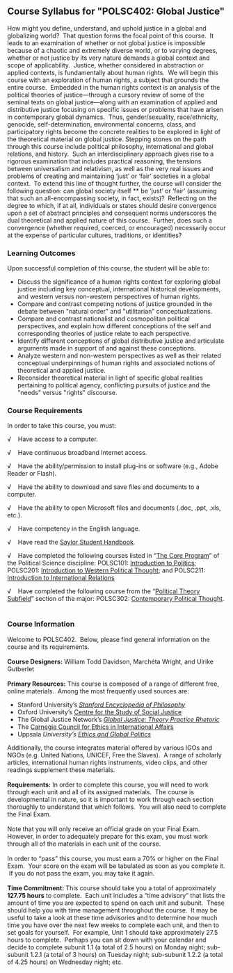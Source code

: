 Course Syllabus for "POLSC402: Global Justice"
----------------------------------------------

How might you define, understand, and uphold justice in a global and
globalizing world?  That question forms the focal point of this course.
 It leads to an examination of whether or not global justice is
impossible because of a chaotic and extremely diverse world, or to
varying degrees, whether or not justice by its very nature demands a
global context and scope of applicability.  Justice, whether considered
in abstraction or applied contexts, is fundamentally about human rights.
 We will begin this course with an exploration of human rights, a
subject that grounds the entire course.  Embedded in the human rights
context is an analysis of the political theories of justice—through a
cursory review of some of the seminal texts on global justice—along with
an examination of applied and distributive justice focusing on specific
issues or problems that have arisen in contemporary global dynamics.
 Thus, gender/sexuality, race/ethnicity, genocide, self-determination,
environmental concerns, class, and participatory rights become the
concrete realities to be explored in light of the theoretical material
on global justice. Stepping stones on the path through this course
include political philosophy, international and global relations, and
history.  Such an interdisciplinary approach gives rise to a rigorous
examination that includes practical reasoning, the tensions between
universalism and relativism, as well as the very real issues and
problems of creating and maintaining ‘just’ or ‘fair’ societies in a
global context.  To extend this line of thought further, the course will
consider the following question: can global society itself ** be ‘just’
or ‘fair’ (assuming that such an all-encompassing society, in fact,
exists)?  Reflecting on the degree to which, if at all, individuals or
states should desire convergence upon a set of abstract principles and
consequent norms underscores the dual theoretical and applied nature of
this course.  Further, does such a convergence (whether required,
coerced, or encouraged) necessarily occur at the expense of particular
cultures, traditions, or identities?

### Learning Outcomes

Upon successful completion of this course, the student will be able
to:  

-   Discuss the significance of a human rights context for exploring
    global justice including key conceptual, international historical
    developments, and western versus non-western perspectives of human
    rights.
-   Compare and contrast competing notions of justice grounded in the
    debate between "natural order" and "utilitarian" conceptualizations.
-   Compare and contrast nationalist and cosmopolitan political
    perspectives, and explain how different conceptions of the self and
    corresponding theories of justice relate to each perspective. 
-   Identify different conceptions of global distributive justice and
    articulate arguments made in support of and against these
    conceptions.
-   Analyze western and non-western perspectives as well as their
    related conceptual underpinnings of human rights and associated
    notions of theoretical and applied justice.
-   Reconsider theoretical material in light of specific global
    realities pertaining to political agency, conflicting pursuits of
    justice and the "needs" versus "rights" discourse.

### Course Requirements

In order to take this course, you must:  
  
 √    Have access to a computer.  
  
 √    Have continuous broadband Internet access.  
  
 √    Have the ability/permission to install plug-ins or software (e.g.,
Adobe Reader or Flash).  
  
 √    Have the ability to download and save files and documents to a
computer.  
  
 √    Have the ability to open Microsoft files and documents (.doc,
.ppt, .xls, etc.).  
  
 √    Have competency in the English language.  
  
 √    Have read the [Saylor Student
Handbook](http://www.saylor.org/site/wp-content/uploads/2012/05/Saylor-StudentHandbook.pdf).  
  
 √    Have completed the following courses listed in “[The Core
Program](http://www.saylor.org/majors/political-science/)” of the
Political Science discipline: POLSC101: [Introduction to
Politics](http://www.saylor.org/courses/polsc101/); POLSC201:
[Introduction to Western Political
Thought](http://www.saylor.org/courses/polsc201/); and POLSC211:
[Introduction to International
Relations](http://www.saylor.org/courses/polsc211/)  
  
 √    Have completed the following course from the “[Political Theory
Subfield](http://www.saylor.org/majors/political-science/)” section of
the major: POLSC302: [Contemporary Political
Thought](http://www.saylor.org/courses/polsc302/).  

### Course Information

Welcome to POLSC402.  Below, please find general information on the
course and its requirements.  
    
 **Course Designers:** William Todd Davidson, Marchéta Wright, and
Ulrike Gutberlet  
    
 **Primary Resources:** This course is composed of a range of different
free, online materials.  Among the most frequently used sources are:  

-   Stanford University’s [*Stanford Encyclopedia of
    Philosophy*](http://plato.stanford.edu/)
-   Oxford University’s [Centre for the Study of Social
    Justice](http://social-justice.politics.ox.ac.uk/)
-   The Global Justice Network’s [*Global Justice: Theory Practice
    Rhetoric*](http://www.theglobaljusticenetwork.org/journal)
-   The [Carnegie Council for Ethics in International
    Affairs](http://www.carnegiecouncil.org/index.html)
-   Uppsala *University’s* *[Ethics and Global
    Politics](http://www.ethicsandglobalpolitics.net/index.php/egp/index)*

Additionally, the course integrates material offered by various IGOs and
NGOs (e.g. United Nations, UNICEF, Free the Slaves).  A range of
scholarly articles, international human rights instruments, video clips,
and other readings supplement these materials.  
    
 **Requirements:** In order to complete this course, you will need to
work through each unit and all of its assigned materials.  The course is
developmental in nature, so it is important to work through each section
thoroughly to understand that which follows.  You will also need to
complete the Final Exam.  
    
 Note that you will only receive an official grade on your Final Exam. 
However, in order to adequately prepare for this exam, you must work
through all of the materials in each unit of the course.  
    
 In order to “pass” this course, you must earn a 70% or higher on the
Final Exam.  Your score on the exam will be tabulated as soon as you
complete it.  If you do not pass the exam, you may take it again.  
    
 **Time Commitment:** This course should take you a total of
approximately **127.75 hours** to complete.  Each unit includes a “time
advisory” that lists the amount of time you are expected to spend on
each unit and subunit.  These should help you with time management
throughout the course.  It may be useful to take a look at these time
advisories and to determine how much time you have over the next few
weeks to complete each unit, and then to set goals for yourself.  For
example, Unit 1 should take approximately 27.5 hours to complete. 
Perhaps you can sit down with your calendar and decide to complete
subunit 1.1 (a total of 2.5 hours) on Monday night; sub-subunit 1.2.1 (a
total of 3 hours) on Tuesday night; sub-subunit 1.2.2 (a total of 4.25
hours) on Wednesday night; etc.  
    

